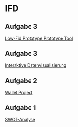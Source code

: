 # IFD

## Aufgabe 3
<a href="https://github.com/boerena/IFD/blob/main/Low-Fid%20Prototype.pdf">  Low-Fid Prototype </a>
<a href="https://github.com/boerena/IFD/blob/main/Low-Fid%20Prototype.pdf">  Prototype Tool </a>

## Aufgabe 3
<a href="https://github.com/boerena/IFD/blob/main/Interaktive%20Datenvisualisierung1.pdf">  Interaktive Datenvisualisierung </a>

## Aufgabe 2
<a href="https://github.com/boerena/IFD/blob/main/Prototype1.pdf">  Wallet Project </a>

## Aufgabe 1
<a href="https://github.com/boerena/IFD/blob/main/Interface%20Design.png"> SWOT-Analyse </a>


